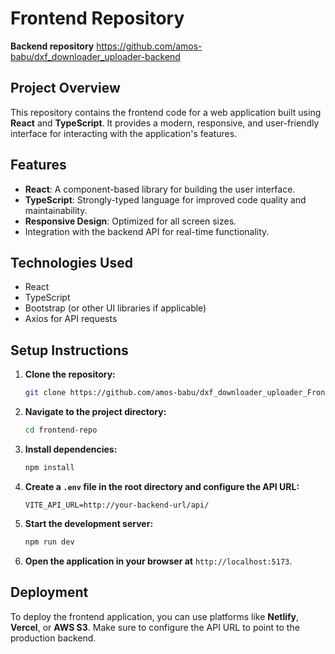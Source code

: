 # Frontend Repository

**Backend repository** https://github.com/amos-babu/dxf_downloader_uploader-backend

## Project Overview
This repository contains the frontend code for a web application built using **React** and **TypeScript**. It provides a modern, responsive, and user-friendly interface for interacting with the application's features.

## Features
- **React**: A component-based library for building the user interface.
- **TypeScript**: Strongly-typed language for improved code quality and maintainability.
- **Responsive Design**: Optimized for all screen sizes.
- Integration with the backend API for real-time functionality.

## Technologies Used
- React
- TypeScript
- Bootstrap (or other UI libraries if applicable)
- Axios for API requests

## Setup Instructions

1. **Clone the repository:**
   ```bash
   git clone https://github.com/amos-babu/dxf_downloader_uploader_Frontend.git
   ```

2. **Navigate to the project directory:**
   ```bash
   cd frontend-repo
   ```

3. **Install dependencies:**
   ```bash
   npm install
   ```

4. **Create a `.env` file in the root directory and configure the API URL:**
   ```env
   VITE_API_URL=http://your-backend-url/api/
   ```

5. **Start the development server:**
   ```bash
   npm run dev
   ```

6. **Open the application in your browser at** `http://localhost:5173`.

## Deployment
To deploy the frontend application, you can use platforms like **Netlify**, **Vercel**, or **AWS S3**. Make sure to configure the API URL to point to the production backend.

